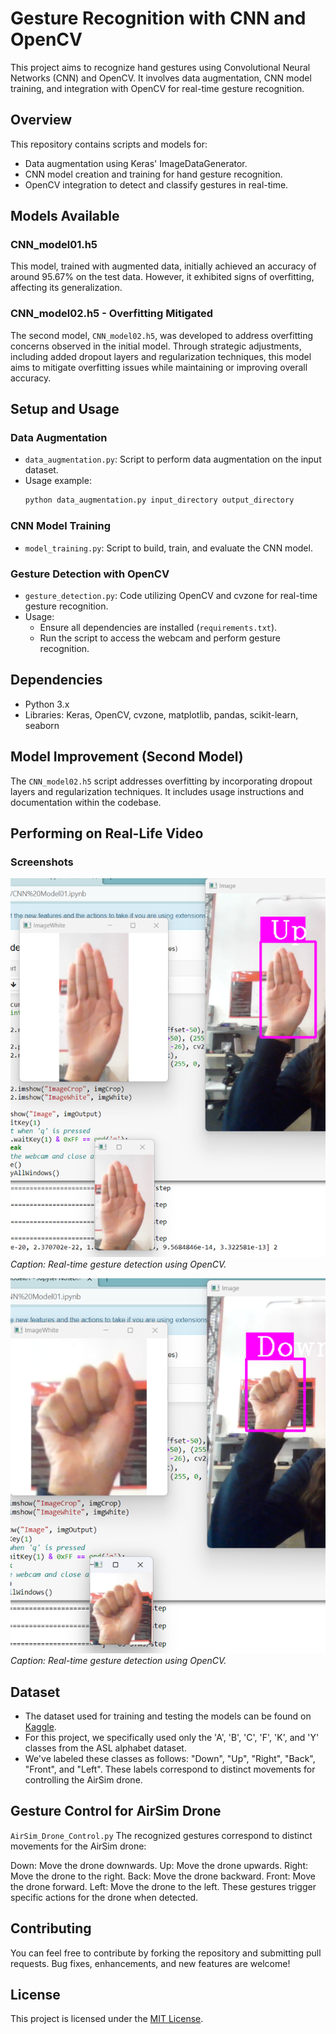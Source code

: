 # Gesture Recognition with CNN and OpenCV

This project aims to recognize hand gestures using Convolutional Neural Networks (CNN) and OpenCV. It involves data augmentation, CNN model training, and integration with OpenCV for real-time gesture recognition.

## Overview

This repository contains scripts and models for:
- Data augmentation using Keras' ImageDataGenerator.
- CNN model creation and training for hand gesture recognition.
- OpenCV integration to detect and classify gestures in real-time.

## Models Available

### CNN_model01.h5

This model, trained with augmented data, initially achieved an accuracy of around 95.67% on the test data. However, it exhibited signs of overfitting, affecting its generalization.

### CNN_model02.h5 - Overfitting Mitigated

The second model, `CNN_model02.h5`, was developed to address overfitting concerns observed in the initial model. Through strategic adjustments, including added dropout layers and regularization techniques, this model aims to mitigate overfitting issues while maintaining or improving overall accuracy.

## Setup and Usage

### Data Augmentation
- `data_augmentation.py`: Script to perform data augmentation on the input dataset.
- Usage example:
  ```bash
  python data_augmentation.py input_directory output_directory
  ```

### CNN Model Training
- `model_training.py`: Script to build, train, and evaluate the CNN model.


### Gesture Detection with OpenCV
- `gesture_detection.py`: Code utilizing OpenCV and cvzone for real-time gesture recognition.
- Usage:
  - Ensure all dependencies are installed (`requirements.txt`).
  - Run the script to access the webcam and perform gesture recognition.

## Dependencies

- Python 3.x
- Libraries: Keras, OpenCV, cvzone, matplotlib, pandas, scikit-learn, seaborn

## Model Improvement (Second Model)

The `CNN_model02.h5` script addresses overfitting by incorporating dropout layers and regularization techniques. It includes usage instructions and documentation within the codebase.

## Performing on Real-Life Video

### Screenshots

![Gesture Detection](https://github.com/Sousannah/Hand_Gesture_Airsim_Controlled_Drone02_CNN/blob/52eb5913350be4ea7c47794f80b174e1c3d32001/Screenshot%202024-01-02%20201403.png)
*Caption: Real-time gesture detection using OpenCV.*

![Gesture Detection](https://github.com/Sousannah/Hand_Gesture_Airsim_Controlled_Drone02_CNN/blob/95ef7012e6276f88c75f0ad5fe41e8575fca60ff/Screenshot%202024-01-02%20201556.png)
*Caption: Real-time gesture detection using OpenCV.*


## Dataset

- The dataset used for training and testing the models can be found on [Kaggle](https://www.kaggle.com/datasets/grassknoted/asl-alphabet/data).
- For this project, we specifically used only the 'A', 'B', 'C', 'F', 'K', and 'Y' classes from the ASL alphabet dataset.
- We've labeled these classes as follows: "Down", "Up", "Right", "Back", "Front", and "Left". These labels correspond to distinct movements for controlling the AirSim drone.

## Gesture Control for AirSim Drone
`AirSim_Drone_Control.py`
The recognized gestures correspond to distinct movements for the AirSim drone:

Down: Move the drone downwards.
Up: Move the drone upwards.
Right: Move the drone to the right.
Back: Move the drone backward.
Front: Move the drone forward.
Left: Move the drone to the left.
These gestures trigger specific actions for the drone when detected.
## Contributing

You can feel free to contribute by forking the repository and submitting pull requests. Bug fixes, enhancements, and new features are welcome!

## License

This project is licensed under the [MIT License](LICENSE).

